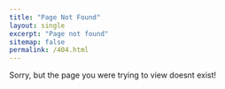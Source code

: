 ```yaml
---
title: "Page Not Found"
layout: single
excerpt: "Page not found"
sitemap: false
permalink: /404.html
---
```


Sorry, but the page you were trying to view doesnt exist!

<script type="text/javascript">
  var GOOG_FIXURL_LANG = 'en';
  var GOOG_FIXURL_SITE = '{{ site.url }}'
</script>
<script type="text/javascript"
  src="//linkhelp.clients.google.com/tbproxy/lh/wm/fixurl.js">
</script>